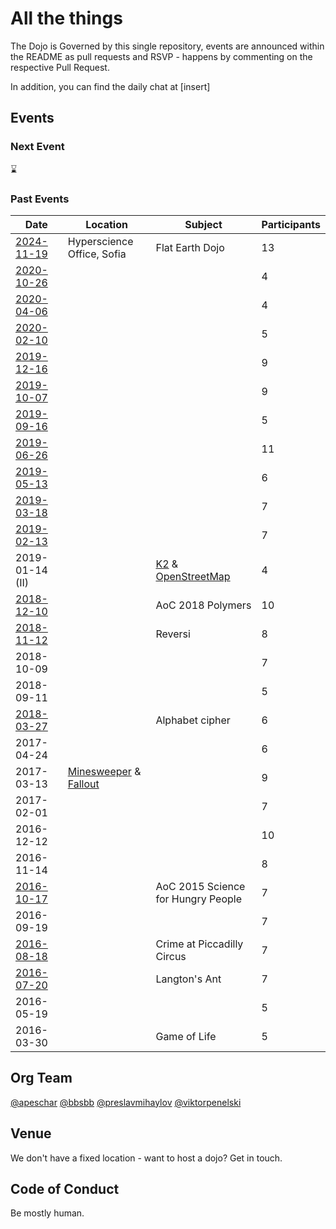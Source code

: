 # All the things

The Dojo is Governed by this single repository, events are announced within the README as pull requests and RSVP - happens by commenting on the respective Pull Request.

In addition, you can find the daily chat at [insert]


## Events

### Next Event 

:hourglass:

### Past Events

| Date  | Location | Subject | Participants |
| ------------- | ------------- | ------------- | ------------- |
| [2024-11-19](https://github.com/lambda-dojo-sofia/all-the-things/tree/master/2024-11-19) | Hyperscience Office, Sofia | Flat Earth Dojo | 13 |
| [2020-10-26](https://github.com/lambda-dojo-sofia/all-the-things/tree/master/2020-10-26) | | | 4 |
| [2020-04-06](https://github.com/lambda-dojo-sofia/all-the-things/tree/master/2020-04-07) | | | 4 |
| [2020-02-10](https://github.com/lambda-dojo-sofia/all-the-things/tree/master/2020-02-10) | | | 5 |
| [2019-12-16](https://github.com/lambda-dojo-sofia/all-the-things/tree/master/2019-12-16) | | | 9 |
| [2019-10-07](https://github.com/lambda-dojo-sofia/all-the-things/tree/master/2019-10-07) | | | 9 |
| [2019-09-16](https://github.com/lambda-dojo-sofia/all-the-things/tree/master/2019-09-16) | | | 5 |
| [2019-06-26](https://github.com/lambda-dojo-sofia/all-the-things/tree/master/2019-06-26) | | | 11 |
| [2019-05-13](https://github.com/lambda-dojo-sofia/all-the-things/tree/master/2019-05-13) | | | 6 |
| [2019-03-18](https://github.com/lambda-dojo-sofia/all-the-things/tree/master/2019-03-18) | | | 7 |
| [2019-02-13](https://github.com/lambda-dojo-sofia/all-the-things/tree/master/2019-02-13) | | | 7 |
| 2019-01-14 (II) | | [K2](https://github.com/lambda-dojo-sofia/k2) & [OpenStreetMap](https://github.com/lambda-dojo-sofia/open-street-map) | 4 |
| [2018-12-10](https://github.com/lambda-dojo-sofia/polymers-aoc2018-05) | | AoC 2018 Polymers | 10 |
| [2018-11-12](https://github.com/lambda-dojo-sofia/reversi) | | Reversi | 8 |
| 2018-10-09 | | | 7 |
| 2018-09-11 | | | 5 |
| [2018-03-27](https://github.com/lambda-dojo-sofia/alphabet-cipher) | | Alphabet cipher | 6 |
| 2017-04-24 | | | 6 |
| 2017-03-13 | [Minesweeper](https://github.com/lambda-dojo-sofia/minesweeper-count) & [Fallout](https://github.com/lambda-dojo-sofia/fallout-terminal) | | 9 |
| 2017-02-01 | | | 7 |
| 2016-12-12 | | | 10 |
| 2016-11-14 | | | 8 |
| [2016-10-17](https://github.com/lambda-dojo-sofia/advent-of-code-day-15) | | AoC 2015 Science for Hungry People | 7 |
| 2016-09-19 | | | 7 |
| [2016-08-18](https://github.com/lambda-dojo-sofia/piccadilly-circus-crime) | | Crime at Piccadilly Circus | 7 |
| [2016-07-20](https://github.com/lambda-dojo-sofia/langtons-ant) | | Langton's Ant | 7 |
| 2016-05-19 | | | 5 |
| 2016-03-30 | | Game of Life | 5 |


## Org Team

[@apeschar](https://github.com/apeschar)
[@bbsbb](https://github.com/bbsbb)
[@preslavmihaylov](https://github.com/preslavmihaylov)
[@viktorpenelski](https://github.com/viktorpenelski)

## Venue

We don't have a fixed location - want to host a dojo? Get in touch.

## Code of Conduct

Be mostly human.

